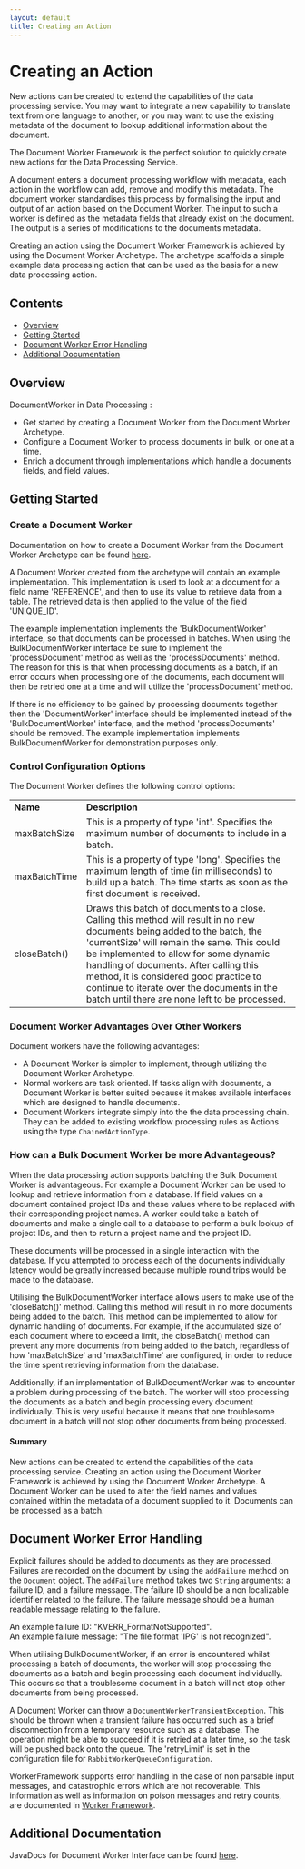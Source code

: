 ```yaml
---
layout: default
title: Creating an Action
---
```


# Creating an Action

New actions can be created to extend the capabilities of the data processing service. You may want to integrate a new capability to translate
text from one language to another, or you may want to use the existing metadata of the document to lookup additional information about the document.

The Document Worker Framework is the perfect solution to quickly create new actions for the Data Processing Service.

A document enters a document processing workflow with metadata, each action in the workflow can add, remove and modify this metadata.
The document worker standardises this process by formalising the input and output of an action based on the Document Worker.
The input to such a worker is defined as the metadata fields that already exist on the document.
The output is a series of modifications to the documents metadata.

Creating an action using the Document Worker Framework is achieved by using the Document Worker Archetype.
The archetype scaffolds a simple example data processing action that can be used as the basis for a new data processing action.

## Contents

+ [Overview](#overview)
+ [Getting Started](#getting-started)
+ [Document Worker Error Handling](#document-worker-error-handling)
+ [Additional Documentation](#additional-documentation)

## Overview

DocumentWorker in Data Processing :

+ Get started by creating a Document Worker from the Document Worker Archetype.
+ Configure a Document Worker to process documents in bulk, or one at a time.
+ Enrich a document through implementations which handle a documents fields, and field values.

## Getting Started

### Create a Document Worker

Documentation on how to create a Document Worker from the Document Worker Archetype can be found [here](WorkerArchetypeUsage).

A Document Worker created from the archetype will contain an example implementation. This implementation is used to look at a document for
a field name 'REFERENCE', and then to use its value to retrieve data from a table. The retrieved data is then applied to the value of the field 'UNIQUE_ID'.

The example implementation implements the 'BulkDocumentWorker' interface, so that documents can be processed in batches. When using the
BulkDocumentWorker interface be sure to implement the 'processDocument' method as well as the 'processDocuments' method. The reason for
this is that when processing documents as a batch, if an error occurs when processing one of the documents, each document will then be
retried one at a time and will utilize the 'processDocument' method.

If there is no efficiency to be gained by processing documents together then the 'DocumentWorker' interface should be implemented instead
of the 'BulkDocumentWorker' interface, and the method 'processDocuments' should be removed. The example implementation implements
BulkDocumentWorker for demonstration purposes only.

### Control Configuration Options

The Document Worker defines the following control options:

<table>
    <tr>
        <td><b>Name</b></td>
        <td><b>Description</b></td>
    </tr>
    <tr>
        <td>maxBatchSize</td>
        <td>This is a property of type 'int'. Specifies the maximum number of documents to include in a batch.</td>
    </tr>
    <tr>
        <td>maxBatchTime</td>
        <td>This is a property of type 'long'. Specifies the maximum length of time (in milliseconds) to build up a batch. The time starts as soon as the first document is received.</td>
    </tr>
    <tr>
        <td>closeBatch()</td>
        <td>Draws this batch of documents to a close. Calling this method will result in no new documents being added to the batch, the 'currentSize' will remain the same. This could be implemented to allow for some dynamic handling of documents. After calling this method, it is considered good practice to continue to iterate over the documents in the batch until there are none left to be processed.</td>
    </tr>
</table>

### Document Worker Advantages Over Other Workers

Document workers have the following advantages:

+ A Document Worker is simpler to implement, through utilizing the Document Worker Archetype.
+ Normal workers are task oriented. If tasks align with documents, a Document Worker is better suited because it makes available interfaces which are designed to handle documents.
+ Document Workers integrate simply into the the data processing chain. They can be added to existing workflow processing rules as Actions using the type `ChainedActionType`.

### How can a Bulk Document Worker be more Advantageous?

When the data processing action supports batching the Bulk Document Worker is advantageous. For example a Document Worker can be used to
lookup and retrieve information from a database. If field values on a document contained project IDs and these values where to be replaced
with their corresponding project names. A worker could take a batch of documents and make a single call to a database to perform a bulk
lookup of project IDs, and then to return a project name and the project ID.

These documents will be processed in a single interaction with the database. If you attempted to process each of the documents
individually latency would be greatly increased because multiple round trips would be made to the database.

Utilising the BulkDocumentWorker interface allows users to make use of the 'closeBatch()' method. Calling this method will result in no
more documents being added to the batch. This method can be implemented to allow for dynamic handling of documents. For example, if the
accumulated size of each document where to exceed a limit, the closeBatch() method can prevent any more documents from being added
to the batch, regardless of how 'maxBatchSize' and 'maxBatchTime' are configured, in order to reduce the time spent retrieving
information from the database.

Additionally, if an implementation of BulkDocumentWorker was to encounter a problem during processing of the batch. The worker will stop
processing the documents as a batch and begin processing every document individually. This is very useful because it means that one
troublesome document in a batch will not stop other documents from being processed.

#### Summary

New actions can be created to extend the capabilities of the data processing service.
Creating an action using the Document Worker Framework is achieved by using the Document Worker Archetype.
A Document Worker can be used to alter the field names and values contained within the metadata of a document supplied to it.
Documents can be processed as a batch.

## Document Worker Error Handling

Explicit failures should be added to documents as they are processed. Failures are recorded on the document by using the
`addFailure` method on the `Document` object. The `addFailure` method takes two `String` arguments: a failure ID, and a
failure message. The failure ID should be a non localizable identifier related to the failure. The failure message
should be a human readable message relating to the failure.

An example failure ID: "KVERR_FormatNotSupported". <br/>
An example failure message: "The file format 'IPG' is not recognized".

When utilising BulkDocumentWorker, if an error is encountered whilst processing a batch of documents, the worker will stop processing the
documents as a batch and begin processing each document individually. This occurs so that a troublesome document in a batch will not stop
other documents from being processed.

A Document Worker can throw a `DocumentWorkerTransientException`. This should be thrown when a transient failure has occurred such as a
brief disconnection from a temporary resource such as a database. The operation might be able to succeed if it is retried at a later time,
so the task will be pushed back onto the queue. The 'retryLimit' is set in the configuration file for `RabbitWorkerQueueConfiguration`.

WorkerFramework supports error handling in the case of non parsable input messages, and catastrophic errors which are not recoverable.
This information as well as information on poison messages and retry counts, are documented in [Worker Framework](https://workerframework.github.io/worker-framework/index.html).

## Additional Documentation

JavaDocs for Document Worker Interface can be found [here](apidocs/index).